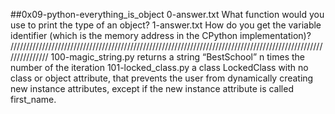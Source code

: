 ##0x09-python-everything_is_object
0-answer.txt What function would you use to print the type of an object?
1-answer.txt How do you get the variable identifier (which is the memory address in the CPython implementation)?
///////////////////////////////////////////////////////////////////////////////////////////////////////////////
100-magic_string.py returns a string “BestSchool” n times the number of the iteration
101-locked_class.py  a class LockedClass with no class or object attribute, that prevents the user from dynamically creating new instance attributes, except if the new instance attribute is called first_name.
